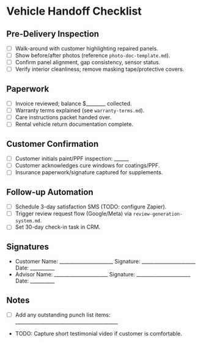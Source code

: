 # Vehicle Handoff Checklist

## Pre-Delivery Inspection
- [ ] Walk-around with customer highlighting repaired panels.
- [ ] Show before/after photos (reference `photo-doc-template.md`).
- [ ] Confirm panel alignment, gap consistency, sensor status.
- [ ] Verify interior cleanliness; remove masking tape/protective covers.

## Paperwork
- [ ] Invoice reviewed; balance $________ collected.
- [ ] Warranty terms explained (see `warranty-terms.md`).
- [ ] Care instructions packet handed over.
- [ ] Rental vehicle return documentation complete.

## Customer Confirmation
- [ ] Customer initials paint/PPF inspection: ______
- [ ] Customer acknowledges cure windows for coatings/PPF.
- [ ] Insurance paperwork/signature captured for supplements.

## Follow-up Automation
- [ ] Schedule 3-day satisfaction SMS (TODO: configure Zapier).
- [ ] Trigger review request flow (Google/Meta) via `review-generation-system.md`.
- [ ] Set 30-day check-in task in CRM.

## Signatures
- Customer Name: ______________________ Signature: ______________________ Date: __________
- Advisor Name: ______________________ Signature: ______________________ Date: __________

## Notes
- [ ] Add any outstanding punch list items: __________________________________________
- TODO: Capture short testimonial video if customer is comfortable.
